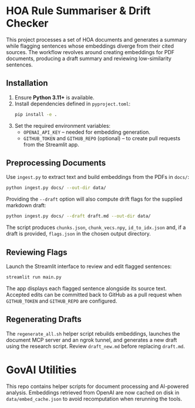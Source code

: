 # HOA Rule Summariser & Drift Checker

This project processes a set of HOA documents and generates a summary while flagging sentences whose embeddings diverge from their cited sources. The workflow revolves around creating embeddings for PDF documents, producing a draft summary and reviewing low-similarity sentences.

## Installation
1. Ensure **Python 3.11+** is available.
2. Install dependencies defined in `pyproject.toml`:
   ```bash
   pip install -e .
   ```
3. Set the required environment variables:
   - `OPENAI_API_KEY` – needed for embedding generation.
   - `GITHUB_TOKEN` and `GITHUB_REPO` (optional) – to create pull requests from the Streamlit app.

## Preprocessing Documents
Use `ingest.py` to extract text and build embeddings from the PDFs in `docs/`:
```bash
python ingest.py docs/ --out-dir data/
```
Providing the `--draft` option will also compute drift flags for the supplied markdown draft:
```bash
python ingest.py docs/ --draft draft.md --out-dir data/
```
The script produces `chunks.json`, `chunk_vecs.npy`, `id_to_idx.json` and, if a draft is provided, `flags.json` in the chosen output directory.

## Reviewing Flags
Launch the Streamlit interface to review and edit flagged sentences:
```bash
streamlit run main.py
```
The app displays each flagged sentence alongside its source text. Accepted edits can be committed back to GitHub as a pull request when `GITHUB_TOKEN` and `GITHUB_REPO` are configured.

## Regenerating Drafts
The `regenerate_all.sh` helper script rebuilds embeddings, launches the document MCP server and an ngrok tunnel, and generates a new draft using the research script. Review `draft_new.md` before replacing `draft.md`.

# GovAI Utilities

This repo contains helper scripts for document processing and AI-powered
analysis.  Embeddings retrieved from OpenAI are now cached on disk in
`data/embed_cache.json` to avoid recomputation when rerunning the tools.
